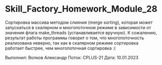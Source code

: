 # Skill_Factory_Homework_Module_28

Сортировка массива методом слияния (merge sorting), которая может запускаться в скалярном и многопоточном режиме в зависимости от значения флага make_threads (устанавливается вручную). К сожалению, результат работы программы говорит о том, что многопоточность реализована неверно, так как в скалярном режиме сортировка работает быстрее, чем многопоточная сортировка :( 

Выполнил: Волков Александр
Поток: CPLUS-21
Дата: 10.01.2023

